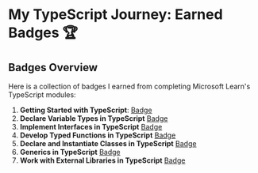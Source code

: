 # My TypeScript Journey: Earned Badges 🏆

## Badges Overview

Here is a collection of badges I earned from completing Microsoft Learn's TypeScript modules:

1. **Getting Started with TypeScript**: [Badge](https://learn.microsoft.com/en-us/users/kleostro/achievements/3xsmfadh)
2. **Declare Variable Types in TypeScript** [Badge](https://learn.microsoft.com/api/achievements/share/en-us/kleostro/BL2NJEYD?sharingId=A1D2E97764932C45)
3. **Implement Interfaces in TypeScript** [Badge](https://learn.microsoft.com/api/achievements/share/en-us/kleostro/8RL4UKKW?sharingId=A1D2E97764932C45)
4. **Develop Typed Functions in TypeScript** [Badge](https://learn.microsoft.com/api/achievements/share/en-us/kleostro/4S7YFYUK?sharingId=A1D2E97764932C45)
5. **Declare and Instantiate Classes in TypeScript** [Badge](https://learn.microsoft.com/api/achievements/share/en-us/kleostro/WAGSHGXN?sharingId=A1D2E97764932C45)
6. **Generics in TypeScript** [Badge](https://learn.microsoft.com/api/achievements/share/en-us/kleostro/WAG5VXXN?sharingId=A1D2E97764932C45)
7. **Work with External Libraries in TypeScript** [Badge](https://learn.microsoft.com/api/achievements/share/en-us/kleostro/3XSJET3H?sharingId=A1D2E97764932C45)
